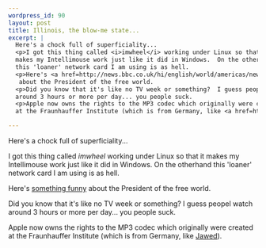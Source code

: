 ```yaml
--- 
wordpress_id: 90
layout: post
title: Illinois, the blow-me state...
excerpt: |
  Here's a chock full of superficiality...
  <p>I got this thing called <i>imwheel</i> working under Linux so that it 
  makes my Intellimouse work just like it did in Windows.  On the otherhand 
  this 'loaner' network card I am using is as hell.
  <p>Here's <a href=http://news.bbc.co.uk/hi/english/world/americas/newsid_328000/328442.stm>something funny</a>
   about the President of the free world.
  <p>Did you know that it's like no TV week or something?  I guess peopel watch
  around 3 hours or more per day... you people suck.  
  <p>Apple now owns the rights to the MP3 codec which originally were created 
  at the Fraunhauffer Institute (which is from Germany, like <a href=http://www.jawed.com/>Jawed</a>).

---
```

Here's a chock full of superficiality...
<p>I got this thing called <i>imwheel</i> working under Linux so that it 
makes my Intellimouse work just like it did in Windows.  On the otherhand 
this 'loaner' network card I am using is as hell.
<p>Here's <a href=http://news.bbc.co.uk/hi/english/world/americas/newsid_328000/328442.stm>something funny</a>
 about the President of the free world.
<p>Did you know that it's like no TV week or something?  I guess peopel watch
around 3 hours or more per day... you people suck.  
<p>Apple now owns the rights to the MP3 codec which originally were created 
at the Fraunhauffer Institute (which is from Germany, like <a href=http://www.jawed.com/>Jawed</a>).
